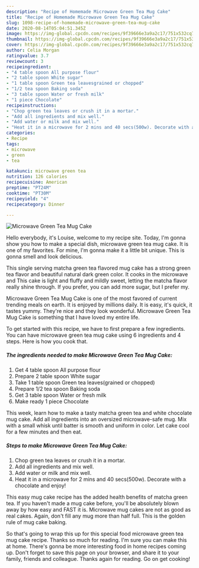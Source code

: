 ```yaml
---
description: "Recipe of Homemade Microwave Green Tea Mug Cake"
title: "Recipe of Homemade Microwave Green Tea Mug Cake"
slug: 1098-recipe-of-homemade-microwave-green-tea-mug-cake
date: 2020-08-14T05:04:51.345Z
image: https://img-global.cpcdn.com/recipes/9f39666e3a9a2c17/751x532cq70/microwave-green-tea-mug-cake-recipe-main-photo.jpg
thumbnail: https://img-global.cpcdn.com/recipes/9f39666e3a9a2c17/751x532cq70/microwave-green-tea-mug-cake-recipe-main-photo.jpg
cover: https://img-global.cpcdn.com/recipes/9f39666e3a9a2c17/751x532cq70/microwave-green-tea-mug-cake-recipe-main-photo.jpg
author: Celia Morgan
ratingvalue: 3.7
reviewcount: 3
recipeingredient:
- "4 table spoon All purpose flour"
- "2 table spoon White sugar"
- "1 table spoon Green tea leavesgrained or chopped"
- "1/2 tea spoon Baking soda"
- "3 table spoon Water or fresh milk"
- "1 piece Chocolate"
recipeinstructions:
- "Chop green tea leaves or crush it in a mortar."
- "Add all ingredients and mix well."
- "Add water or milk and mix well."
- "Heat it in a microwave for 2 mins and 40 secs(500w). Decorate with a chocolate and enjoy!"
categories:
- Recipe
tags:
- microwave
- green
- tea

katakunci: microwave green tea 
nutrition: 126 calories
recipecuisine: American
preptime: "PT24M"
cooktime: "PT30M"
recipeyield: "4"
recipecategory: Dinner

---
```



![Microwave Green Tea Mug Cake](https://img-global.cpcdn.com/recipes/9f39666e3a9a2c17/751x532cq70/microwave-green-tea-mug-cake-recipe-main-photo.jpg)

Hello everybody, it's Louise, welcome to my recipe site. Today, I'm gonna show you how to make a special dish, microwave green tea mug cake. It is one of my favorites. For mine, I'm gonna make it a little bit unique. This is gonna smell and look delicious.

This single serving matcha green tea flavored mug cake has a strong green tea flavor and beautiful natural dark green color. It cooks in the microwave and This cake is light and fluffy and mildly sweet, letting the matcha flavor really shine through. If you prefer, you can add more sugar, but I prefer my.

Microwave Green Tea Mug Cake is one of the most favored of current trending meals on earth. It is enjoyed by millions daily. It is easy, it's quick, it tastes yummy. They're nice and they look wonderful. Microwave Green Tea Mug Cake is something that I have loved my entire life.


To get started with this recipe, we have to first prepare a few ingredients. You can have microwave green tea mug cake using 6 ingredients and 4 steps. Here is how you cook that.

<!--inarticleads1-->

##### The ingredients needed to make Microwave Green Tea Mug Cake:

1. Get 4 table spoon All purpose flour
1. Prepare 2 table spoon White sugar
1. Take 1 table spoon Green tea leaves(grained or chopped)
1. Prepare 1/2 tea spoon Baking soda
1. Get 3 table spoon Water or fresh milk
1. Make ready 1 piece Chocolate


This week, learn how to make a tasty matcha green tea and white chocolate mug cake. Add all ingredients into an oversized microwave-safe mug. Mix with a small whisk until batter is smooth and uniform in color. Let cake cool for a few minutes and then eat. 

<!--inarticleads2-->

##### Steps to make Microwave Green Tea Mug Cake:

1. Chop green tea leaves or crush it in a mortar.
1. Add all ingredients and mix well.
1. Add water or milk and mix well.
1. Heat it in a microwave for 2 mins and 40 secs(500w). Decorate with a chocolate and enjoy!


This easy mug cake recipe has the added health benefits of matcha green tea. If you haven&#39;t made a mug cake before, you&#39;ll be absolutely blown away by how easy and FAST it is. Microwave mug cakes are not as good as real cakes. Again, don&#39;t fill any mug more than half full. This is the golden rule of mug cake baking. 

So that's going to wrap this up for this special food microwave green tea mug cake recipe. Thanks so much for reading. I'm sure you can make this at home. There's gonna be more interesting food in home recipes coming up. Don't forget to save this page on your browser, and share it to your family, friends and colleague. Thanks again for reading. Go on get cooking!
